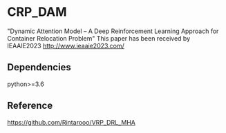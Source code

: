 # CRP_DAM
"Dynamic Attention Model – A Deep Reinforcement Learning Approach for Container Relocation Problem"
This paper has been received by IEAAIE2023  http://www.ieaaie2023.com/

## Dependencies

python>=3.6

## Reference
https://github.com/Rintarooo/VRP_DRL_MHA
